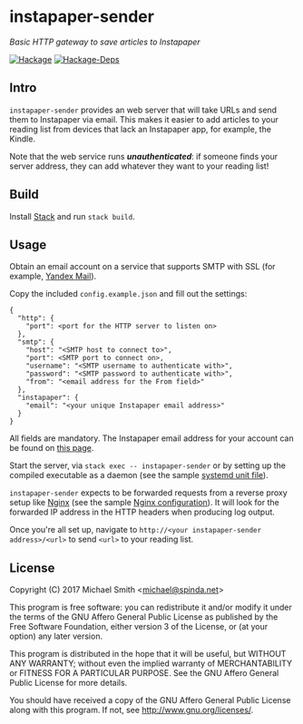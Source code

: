 # instapaper-sender

*Basic HTTP gateway to save articles to Instapaper*

[![Hackage](https://img.shields.io/hackage/v/instapaper-sender.svg)](https://hackage.haskell.org/package/instapaper-sender)
[![Hackage-Deps](https://img.shields.io/hackage-deps/v/instapaper-sender.svg)](http://packdeps.haskellers.com/feed?needle=instapaper-sender)

## Intro

`instapaper-sender` provides an web server that will take URLs and send them to
Instapaper via email. This makes it easier to add articles to your reading list
from devices that lack an Instapaper app, for example, the Kindle.

Note that the web service runs ***unauthenticated***: if someone finds your
server address, they can add whatever they want to your reading list!

## Build

Install [Stack](http://haskellstack.org/) and run `stack build`.

## Usage

Obtain an email account on a service that supports SMTP with SSL (for example,
[Yandex Mail](https://mail.yandex.com)).

Copy the included `config.example.json` and fill out the settings:

```
{
  "http": {
    "port": <port for the HTTP server to listen on>
  },
  "smtp": {
    "host": "<SMTP host to connect to>",
    "port": <SMTP port to connect on>,
    "username": "<SMTP username to authenticate with>",
    "password": "<SMTP password to authenticate with>",
    "from": "<email address for the From field>"
  },
  "instapaper": {
    "email": "<your unique Instapaper email address>"
  }
}
```

All fields are mandatory. The Instapaper email address for your account can be
found on [this page](https://www.instapaper.com/save/email).

Start the server, via `stack exec -- instapaper-sender` or by setting up the
compiled executable as a daemon (see the sample
[systemd unit file](/instapaper-sender.service)).

`instapaper-sender` expects to
be forwarded requests from a reverse proxy setup like
[Nginx](http://nginx.org/) (see the sample
[Nginx configuration](/instapaper-sender.nginx)). It will look for the forwarded
IP address in the HTTP headers when producing log output.

Once you're all set up, navigate to
`http://<your instapaper-sender address>/<url>` to send `<url>` to your reading
list.

## License

Copyright (C) 2017 Michael Smith &lt;michael@spinda.net&gt;

This program is free software: you can redistribute it and/or modify
it under the terms of the GNU Affero General Public License as
published by the Free Software Foundation, either version 3 of the
License, or (at your option) any later version.

This program is distributed in the hope that it will be useful,
but WITHOUT ANY WARRANTY; without even the implied warranty of
MERCHANTABILITY or FITNESS FOR A PARTICULAR PURPOSE. See the
GNU Affero General Public License for more details.

You should have received a copy of the GNU Affero General Public License
along with this program. If not, see <http://www.gnu.org/licenses/>.
